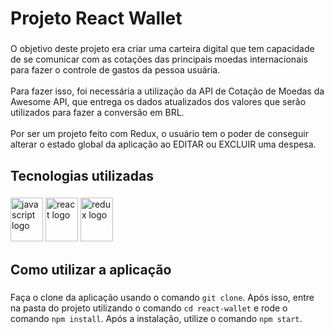 <h1 align="left">Projeto React Wallet</h1>

###

<p align="left">O objetivo deste projeto era criar uma carteira digital que tem capacidade de se comunicar com as cotações das principais moedas internacionais para fazer o controle de gastos da pessoa usuária.<br><br>Para fazer isso, foi necessária a utilização da API de Cotação de Moedas da Awesome API, que entrega os dados atualizados dos valores que serão utilizados para fazer a conversão em BRL.<br><br>Por ser um projeto feito com Redux, o usuário tem o poder de conseguir alterar o estado global da aplicação ao EDITAR ou EXCLUIR uma despesa.</p>

###

<h2 align="left">Tecnologias utilizadas</h2>

###

<div align="left">
  <img src="https://cdn.jsdelivr.net/gh/devicons/devicon/icons/javascript/javascript-original.svg" height="70" width="52" alt="javascript logo"  />
  <img src="https://cdn.jsdelivr.net/gh/devicons/devicon/icons/react/react-original.svg" height="70" width="52" alt="react logo"  />
  <img src="https://cdn.jsdelivr.net/gh/devicons/devicon/icons/redux/redux-original.svg" height="70" width="52" alt="redux logo"  />
</div>

###

<h2 align="left">Como utilizar a aplicação</h2>

###

Faça o clone da aplicação usando o comando `git clone`. Após isso, entre na pasta do projeto utilizando o comando `cd react-wallet` e rode o comando `npm install`. Após a instalação, utilize o comando `npm start`.

###
